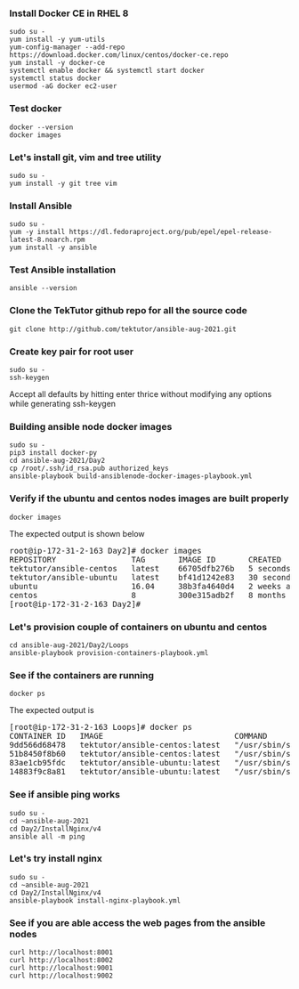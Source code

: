 ### Install Docker CE in RHEL 8
```
sudo su -
yum install -y yum-utils
yum-config-manager --add-repo https://download.docker.com/linux/centos/docker-ce.repo
yum install -y docker-ce
systemctl enable docker && systemctl start docker
systemctl status docker
usermod -aG docker ec2-user
```

### Test docker
```
docker --version
docker images
```

### Let's install git, vim and tree utility
```
sudo su -
yum install -y git tree vim
```

### Install Ansible
```
sudo su -
yum -y install https://dl.fedoraproject.org/pub/epel/epel-release-latest-8.noarch.rpm
yum install -y ansible
```

### Test Ansible installation
```
ansible --version
```

### Clone the TekTutor github repo for all the source code
```
git clone http://github.com/tektutor/ansible-aug-2021.git
```

### Create key pair for root user
```
sudo su -
ssh-keygen
```
Accept all defaults by hitting enter thrice without modifying any options while generating ssh-keygen

### Building ansible node docker images
```
sudo su -
pip3 install docker-py
cd ansible-aug-2021/Day2
cp /root/.ssh/id_rsa.pub authorized_keys
ansible-playbook build-ansiblenode-docker-images-playbook.yml
```

### Verify if the ubuntu and centos nodes images are built properly
```
docker images
```
The expected output is shown below
<pre>
root@ip-172-31-2-163 Day2]# docker images
REPOSITORY                TAG       IMAGE ID       CREATED          SIZE
tektutor/ansible-centos   latest    66705dfb276b   5 seconds ago    257MB
tektutor/ansible-ubuntu   latest    bf41d1242e83   30 seconds ago   220MB
ubuntu                    16.04     38b3fa4640d4   2 weeks ago      135MB
centos                    8         300e315adb2f   8 months ago     209MB
[root@ip-172-31-2-163 Day2]# 
</pre>

### Let's provision couple of containers on ubuntu and centos
```
cd ansible-aug-2021/Day2/Loops
ansible-playbook provision-containers-playbook.yml
```

### See if the containers are running
```
docker ps
```
The expected output is
<pre>
[root@ip-172-31-2-163 Loops]# docker ps
CONTAINER ID   IMAGE                            COMMAND               CREATED         STATUS         PORTS                                        NAMES
9dd566d68478   tektutor/ansible-centos:latest   "/usr/sbin/sshd -D"   4 seconds ago   Up 3 seconds   0.0.0.0:3002->22/tcp, 0.0.0.0:9002->80/tcp   centos002
51b8450f8b60   tektutor/ansible-centos:latest   "/usr/sbin/sshd -D"   5 seconds ago   Up 3 seconds   0.0.0.0:3001->22/tcp, 0.0.0.0:9001->80/tcp   centos001
83ae1cb95fdc   tektutor/ansible-ubuntu:latest   "/usr/sbin/sshd -D"   5 seconds ago   Up 4 seconds   0.0.0.0:2002->22/tcp, 0.0.0.0:8002->80/tcp   ubuntu002
14883f9c8a81   tektutor/ansible-ubuntu:latest   "/usr/sbin/sshd -D"   6 seconds ago   Up 5 seconds   0.0.0.0:2001->22/tcp, 0.0.0.0:8001->80/tcp   ubuntu001
</pre>

### See if ansible ping works
```
sudo su -
cd ~ansible-aug-2021
cd Day2/InstallNginx/v4
ansible all -m ping
```

### Let's try install nginx 
```
sudo su -
cd ~ansible-aug-2021
cd Day2/InstallNginx/v4
ansible-playbook install-nginx-playbook.yml
```

### See if you are able access the web pages from the ansible nodes
```
curl http://localhost:8001
curl http://localhost:8002
curl http://localhost:9001
curl http://localhost:9002
```
